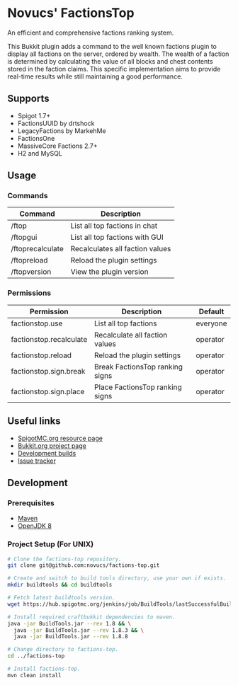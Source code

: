 # Novucs' FactionsTop
An efficient and comprehensive factions ranking system.

This Bukkit plugin adds a command to the well known factions plugin to display
all factions on the server, ordered by wealth. The wealth of a faction is
determined by calculating the value of all blocks and chest contents stored in
the faction claims. This specific implementation aims to provide real-time
results while still maintaining a good performance.

## Supports
* Spigot 1.7+
* FactionsUUID by drtshock
* LegacyFactions by MarkehMe
* FactionsOne
* MassiveCore Factions 2.7+
* H2 and MySQL

## Usage
### Commands
| **Command**      | **Description**                 |
| -----------------| --------------------------------|
| /ftop <page>     | List all top factions in chat   |
| /ftopgui <page>  | List all top factions with GUI  |
| /ftoprecalculate | Recalculates all faction values |
| /ftopreload      | Reload the plugin settings      |
| /ftopversion     | View the plugin version         |

### Permissions
| **Permission**          | **Description**                 | **Default** |
| ------------------------| ------------------------------- | ----------- |
| factionstop.use         | List all top factions           | everyone    |
| factionstop.recalculate | Recalculate all faction values  | operator    |
| factionstop.reload      | Reload the plugin settings      | operator    |
| factionstop.sign.break  | Break FactionsTop ranking signs | operator    |
| factionstop.sign.place  | Place FactionsTop ranking signs | operator    |

## Useful links

- [SpigotMC.org resource page](https://www.spigotmc.org/resources/f-top-factions-top-by-novucs.26905/)
- [Bukkit.org project page](https://dev.bukkit.org/projects/factionstop)
- [Development builds](https://ci.minebench.de/job/FactionsTop/)
- [Issue tracker](https://github.com/novucs/factions-top/issues)

## Development
### Prerequisites
* [Maven](https://maven.apache.org/)
* [OpenJDK 8](https://openjdk.java.net/install/)

### Project Setup (For UNIX)
```sh
# Clone the factions-top repository.
git clone git@github.com:novucs/factions-top.git

# Create and switch to build tools directory, use your own if exists.
mkdir buildtools && cd buildtools

# Fetch latest buildtools version.
wget https://hub.spigotmc.org/jenkins/job/BuildTools/lastSuccessfulBuild/artifact/target/BuildTools.jar

# Install required craftbukkit dependencies to maven.
java -jar BuildTools.jar --rev 1.8 && \
  java -jar BuildTools.jar --rev 1.8.3 && \
  java -jar BuildTools.jar --rev 1.8.8

# Change directory to factions-top.
cd ../factions-top

# Install factions-top.
mvn clean install
```

